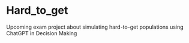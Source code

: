 # Hard_to_get
Upcoming exam project about simulating hard-to-get populations using ChatGPT in Decision Making
